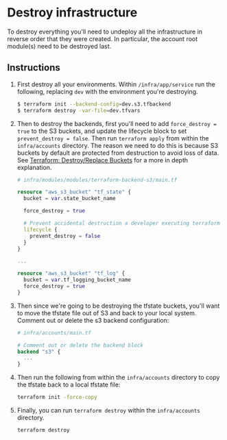 # Destroy infrastructure

To destroy everything you'll need to undeploy all the infrastructure in reverse order that they were created. In particular, the account root module(s) need to be destroyed last.

## Instructions

1. First destroy all your environments. Within `/infra/app/service` run the following, replacing `dev` with the environment you're destroying. 

    ```bash
    $ terraform init --backend-config=dev.s3.tfbackend
    $ terraform destroy -var-file=dev.tfvars
    ```

1. Then to destroy the backends, first you'll need to add `force_destroy = true` to the S3 buckets, and update the lifecycle block to set `prevent_destroy = false`. Then run `terraform apply` from within the `infra/accounts` directory. The reason we need to do this is because S3 buckets by default are protected from destruction to avoid loss of data. See [Terraform: Destroy/Replace Buckets](https://medium.com/interleap/terraform-destroy-replace-buckets-cf9d63d0029d) for a more in depth explanation.

    ```terraform
    # infra/modules/modules/terraform-backend-s3/main.tf

    resource "aws_s3_bucket" "tf_state" {
      bucket = var.state_bucket_name

      force_destroy = true

      # Prevent accidental destruction a developer executing terraform destory in the wrong directory. Contains terraform state files.
      lifecycle {
        prevent_destroy = false
      }
    }

    ...

    resource "aws_s3_bucket" "tf_log" {
      bucket = var.tf_logging_bucket_name
      force_destroy = true
    }
    ```

1. Then since we're going to be destroying the tfstate buckets, you'll want to move the tfstate file out of S3 and back to your local system. Comment out or delete the s3 backend configuration:

    ```terraform
    # infra/accounts/main.tf

    # Comment out or delete the backend block
    backend "s3" {
      ...
    }
    ```

1. Then run the following from within the `infra/accounts` directory to copy the tfstate back to a local tfstate file:

    ```bash
    terraform init -force-copy
    ```

1. Finally, you can run `terraform destroy` within the `infra/accounts` directory.

    ```bash
    terraform destroy
    ```
